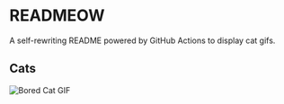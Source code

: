 # READMEOW

A self-rewriting README powered by GitHub Actions to display cat gifs.

## Cats

![Bored Cat GIF](https://media0.giphy.com/media/v1.Y2lkPTlhY2QwMmRha2tidWEzYmxwYzcwaDJ2bHZ1N2owbGowYW83cjZqc3o4b2dneGM5ZCZlcD12MV9naWZzX3NlYXJjaCZjdD1n/mlvseq9yvZhba/200.gif)
